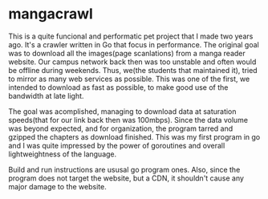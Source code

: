 # mangacrawl
This is a quite funcional and performatic pet project that I made two years ago. It's a crawler written in Go that focus in performance. The original goal was to download all the images(page scanlations) from a manga reader website. Our campus network back then was too unstable and often would be offline during weekends. Thus, we(the students that maintained it), tried to mirror as many web services as possible. This was one of the first, we intended to download as fast as possible, to make good use of the bandwidth at late light.

The goal was acomplished, managing to download data at saturation speeds(that for our link back then was 100mbps). Since the data volume was beyond expected, and for organization, the program tarred and gzipped the chapters as download finished. This was my first program in go and I was quite impressed by the power of goroutines and overall lightweightness of the language.

Build and run instructions are ususal go program ones. Also, since the program does not target the website, but a CDN, it shouldn't cause any major damage to the website.
